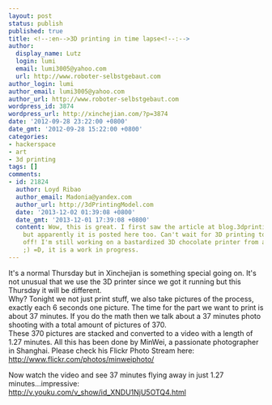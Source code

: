 ```yaml
---
layout: post
status: publish
published: true
title: <!--:en-->3D printing in time lapse<!--:-->
author:
  display_name: Lutz
  login: lumi
  email: lumi3005@yahoo.com
  url: http://www.roboter-selbstgebaut.com
author_login: lumi
author_email: lumi3005@yahoo.com
author_url: http://www.roboter-selbstgebaut.com
wordpress_id: 3874
wordpress_url: http://xinchejian.com/?p=3874
date: '2012-09-28 23:22:00 +0800'
date_gmt: '2012-09-28 15:22:00 +0800'
categories:
- hackerspace
- art
- 3d printing
tags: []
comments:
- id: 21824
  author: Loyd Ribao
  author_email: Madonia@yandex.com
  author_url: http://3dPrintingModel.com
  date: '2013-12-02 01:39:08 +0800'
  date_gmt: '2013-12-01 17:39:08 +0800'
  content: Wow, this is great. I first saw the article at blog.3dprintingmodel.com
    but apparently it is posted here too. Can't wait for 3D printing to really take
    off! I'm still working on a bastardized 3D chocolate printer from an old CNC machine.
    ;) =D, it is a work in progress.
---
```

<p><!--:en-->It's a normal Thursday but in Xinchejian is something special going on. It's not unusual that we use the 3D printer since we got it running but this Thursday it will be different.<br />
Why? Tonight we not just print stuff, we also take pictures of the process, exactly each 6 seconds one picture. The time for the part we want to print is about 37 minutes. If you do the math then we talk about a 37 minutes photo shooting with a total amount of pictures of 370.<br />
These 370 pictures are stacked and converted to a video with a length of 1.27 minutes. All this has been done by MinWei, a passionate photographer in Shanghai. Please check his Flickr Photo Stream here: <a title="http://www.flickr.com/photos/minweiphoto/" href="http://www.flickr.com/photos/minweiphoto/">http://www.flickr.com/photos/minweiphoto/</a></p>
<p>Now watch the video and see 37 minutes flying away in just 1.27 minutes...impressive:<br />
<a title="Time Lapse Video" href="http://v.youku.com/v_show/id_XNDU1NjU5OTQ4.html" target="_blank">http://v.youku.com/v_show/id_XNDU1NjU5OTQ4.html</a><!--:--></p>
